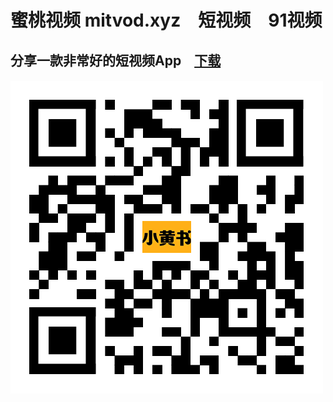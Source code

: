 # 蜜桃视频 mitvod.xyz　短视频　91视频

## 分享一款非常好的短视频App　[下载](https://cn2dl.xiaoquanapp.com/蜜桃TV1001.apk)

#### ![image](https://github.com/xhsbook/family/blob/main/xhs_share_qr.png?raw=true)
